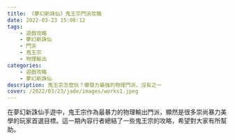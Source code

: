 ```yaml
---
title: 《夢幻新誅仙》鬼王宗門派攻略
date: 2022-03-23 15:08:12
tags: 
    - 遊戲攻略
    - 夢幻新誅仙
    - 門派
    - 鬼王宗
    - 物理輸出
categories:
    - 遊戲攻略
    - 夢幻新誅仙
description: 鬼王宗怎麼玩？爆發力最強的物理門派，沒有之一
cover: /2022/03/23/jade/images/works1.jpeg
---
```


在夢幻新誅仙手遊中，鬼王宗作為最暴力的物理輸出門派，顯然是很多崇尚暴力美學的玩家首選目標。這一期內容行者總結了一些鬼王宗的攻略，希望對大家有所幫助。
